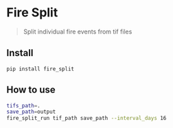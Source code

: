 # Fire Split
> Split individual fire events from tif files


## Install

`pip install fire_split`

## How to use

```bash
tifs_path=.
save_path=output
fire_split_run tif_path save_path --interval_days 16
```
